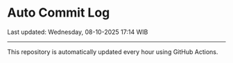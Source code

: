 # Auto Commit Log

Last updated: Wednesday, 08-10-2025 17:14 WIB

---

This repository is automatically updated every hour using GitHub Actions.
